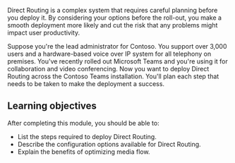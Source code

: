 Direct Routing is a complex system that requires careful planning before you deploy it. By considering your options before the roll-out, you make a smooth deployment more likely and cut the risk that any problems might impact user productivity.

Suppose you're the lead administrator for Contoso. You support over 3,000 users and a hardware-based voice over IP system for all telephony on premises. You've recently rolled out Microsoft Teams and you're using it for collaboration and video conferencing. Now you want to deploy Direct Routing across the Contoso Teams installation. You'll plan each step that needs to be taken to make the deployment a success.

## Learning objectives

After completing this module, you should be able to:

- List the steps required to deploy Direct Routing.
- Describe the configuration options available for Direct Routing.
- Explain the benefits of optimizing media flow.
